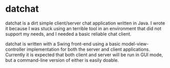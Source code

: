 # datchat
datchat is a dirt simple client/server chat application written in Java.  I wrote it because I was stuck using an 
terrible tool in an environment that did not support my needs, and I needed a basic reliable chat client.

datchat is written with a Swing front-end using a basic model-view-controller implementation for both the server and client applications.  Currently it is expected that both client and server will be run in GUI mode, but a command-line version of either is easily doable.
